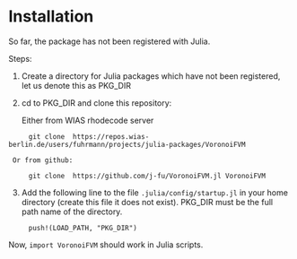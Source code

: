# Installation 

So far, the package has not been registered with Julia.

Steps:

   1. Create a directory for Julia packages which have not been registered, let us denote this
      as PKG_DIR
    
   2. cd to PKG_DIR and clone this repository:

      Either from WIAS rhodecode server
````
     git clone  https://repos.wias-berlin.de/users/fuhrmann/projects/julia-packages/VoronoiFVM
````
     Or from github:
````
     git clone  https://github.com/j-fu/VoronoiFVM.jl VoronoiFVM
````
   
   3. Add the following line to  the file `.julia/config/startup.jl` in your  home directory (create this file it does not exist). PKG_DIR must be the full path name of the directory.
````
     push!(LOAD_PATH, "PKG_DIR")
````

Now, `import VoronoiFVM` should work in Julia scripts.
